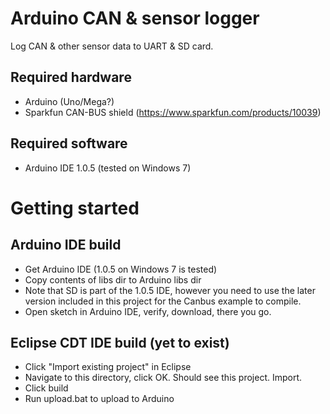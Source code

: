 Arduino CAN & sensor logger
====================================================

Log CAN & other sensor data to UART & SD card.

Required hardware
-----------------
- Arduino (Uno/Mega?)
- Sparkfun CAN-BUS shield (https://www.sparkfun.com/products/10039)

Required software
-----------------
- Arduino IDE 1.0.5 (tested on Windows 7)


Getting started
===================================================

Arduino IDE build
-----------------

- Get Arduino IDE (1.0.5 on Windows 7 is tested)
- Copy contents of libs dir to Arduino libs dir
 - Note that SD is part of the 1.0.5 IDE, however you need to
   use the later version included in this project for the Canbus
   example to compile.
- Open sketch in Arduino IDE, verify, download, there you go.


Eclipse CDT IDE build (yet to exist)
------------------------------------

- Click "Import existing project" in Eclipse
- Navigate to this directory, click OK. Should see this project. Import.
- Click build
- Run upload.bat to upload to Arduino